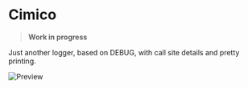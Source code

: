 # Cimico

> **Work in progress**

Just another logger, based on DEBUG, with call site details and pretty printing.

![Preview](http://i.imgur.com/5buuur0.png)